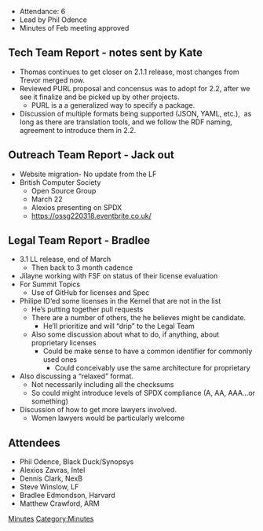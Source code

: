   - Attendance: 6
  - Lead by Phil Odence
  - Minutes of Feb meeting approved

## Tech Team Report - notes sent by Kate

  - Thomas continues to get closer on 2.1.1 release, most changes from
    Trevor merged now.
  - Reviewed PURL proposal and concensus was to adopt for 2.2, after we
    see it finalize and be picked up by other projects.
      - PURL is a a generalized way to specify a package.
  - Discussion of multiple formats being supported (JSON, YAML, etc.), 
    as long as there are translation tools, and we follow the RDF
    naming, agreement to introduce them in 2.2.

## Outreach Team Report - Jack out

  - Website migration- No update from the LF
  - British Computer Society
      - Open Source Group
      - March 22
      - Alexios presenting on SPDX
      - <https://ossg220318.eventbrite.co.uk/>

## Legal Team Report - Bradlee

  - 3.1 LL release, end of March
      - Then back to 3 month cadence
  - Jilayne working with FSF on status of their license evaluation
  - For Summit Topics
      - Use of GitHub for licenses and Spec
  - Philipe ID’ed some licenses in the Kernel that are not in the list
      - He’s putting together pull requests
      - There are a number of others, the he believes might be
        candidate.
          - He’ll prioritize and will “drip” to the Legal Team
      - Also some discussion about what to do, if anything, about
        proprietary licenses
          - Could be make sense to have a common identifier for commonly
            used ones
              - Could conceivably use the same architecture for
                proprietary
  - Also discussing a “relaxed” format.
      - Not necessarily including all the checksums
      - So could might introduce levels of SPDX compliance (A, AA,
        AAA…or something)
  - Discussion of how to get more lawyers involved.
      - Women lawyers would be particularly welcome

## Attendees

  - Phil Odence, Black Duck/Synopsys
  - Alexios Zavras, Intel
  - Dennis Clark, NexB
  - Steve Winslow, LF
  - Bradlee Edmondson, Harvard
  - Matthew Crawford, ARM

[Minutes](Category:General "wikilink")
[Category:Minutes](Category:Minutes "wikilink")
